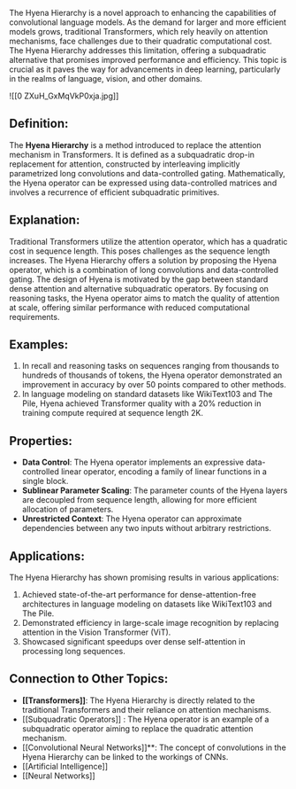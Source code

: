
The Hyena Hierarchy is a novel approach to enhancing the capabilities of convolutional language models. As the demand for larger and more efficient models grows, traditional Transformers, which rely heavily on attention mechanisms, face challenges due to their quadratic computational cost. The Hyena Hierarchy addresses this limitation, offering a subquadratic alternative that promises improved performance and efficiency. This topic is crucial as it paves the way for advancements in deep learning, particularly in the realms of language, vision, and other domains.

![[0 ZXuH_GxMqVkP0xja.jpg]]
## Definition:

The **Hyena Hierarchy** is a method introduced to replace the attention mechanism in Transformers. It is defined as a subquadratic drop-in replacement for attention, constructed by interleaving implicitly parametrized long convolutions and data-controlled gating. Mathematically, the Hyena operator can be expressed using data-controlled matrices and involves a recurrence of efficient subquadratic primitives.

## Explanation:

Traditional Transformers utilize the attention operator, which has a quadratic cost in sequence length. This poses challenges as the sequence length increases. The Hyena Hierarchy offers a solution by proposing the Hyena operator, which is a combination of long convolutions and data-controlled gating. The design of Hyena is motivated by the gap between standard dense attention and alternative subquadratic operators. By focusing on reasoning tasks, the Hyena operator aims to match the quality of attention at scale, offering similar performance with reduced computational requirements.

## Examples:

1. In recall and reasoning tasks on sequences ranging from thousands to hundreds of thousands of tokens, the Hyena operator demonstrated an improvement in accuracy by over 50 points compared to other methods.
2. In language modeling on standard datasets like WikiText103 and The Pile, Hyena achieved Transformer quality with a 20% reduction in training compute required at sequence length 2K.

## Properties:

- **Data Control**: The Hyena operator implements an expressive data-controlled linear operator, encoding a family of linear functions in a single block.
- **Sublinear Parameter Scaling**: The parameter counts of the Hyena layers are decoupled from sequence length, allowing for more efficient allocation of parameters.
- **Unrestricted Context**: The Hyena operator can approximate dependencies between any two inputs without arbitrary restrictions.

## Applications:

The Hyena Hierarchy has shown promising results in various applications:

1. Achieved state-of-the-art performance for dense-attention-free architectures in language modeling on datasets like WikiText103 and The Pile.
2. Demonstrated efficiency in large-scale image recognition by replacing attention in the Vision Transformer (ViT).
3. Showcased significant speedups over dense self-attention in processing long sequences.


## Connection to Other Topics:

- **[[Transformers]]**: The Hyena Hierarchy is directly related to the traditional Transformers and their reliance on attention mechanisms. 
- [[Subquadratic Operators]] : The Hyena operator is an example of a subquadratic operator aiming to replace the quadratic attention mechanism.
- [[Convolutional Neural Networks]]**: The concept of convolutions in the Hyena Hierarchy can be linked to the workings of CNNs. 
-  [[Artificial Intelligence]]
- [[Neural Networks]]